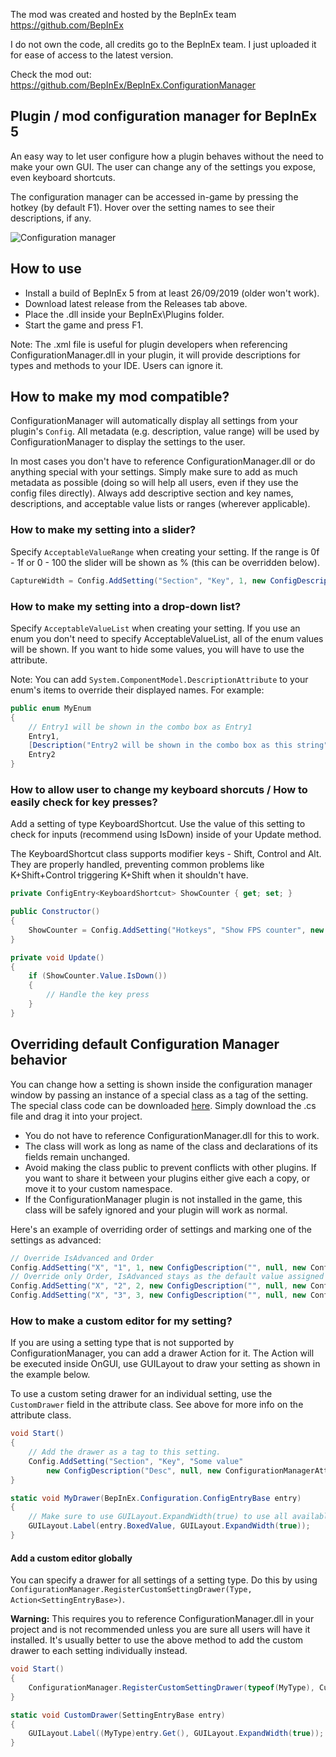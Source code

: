 The mod was created and hosted by the BepInEx team https://github.com/BepInEx

I do not own the code, all credits go to the BepInEx team. I just uploaded it for ease of access to the latest version.

Check the mod out:
https://github.com/BepInEx/BepInEx.ConfigurationManager

## Plugin / mod configuration manager for BepInEx 5
An easy way to let user configure how a plugin behaves without the need to make your own GUI. The user can change any of the settings you expose, even keyboard shortcuts.

The configuration manager can be accessed in-game by pressing the hotkey (by default F1). Hover over the setting names to see their descriptions, if any.

![Configuration manager](Screenshot.PNG)

## How to use
- Install a build of BepInEx 5 from at least 26/09/2019 (older won't work).
- Download latest release from the Releases tab above.
- Place the .dll inside your BepInEx\Plugins folder.
- Start the game and press F1.

Note: The .xml file is useful for plugin developers when referencing ConfigurationManager.dll in your plugin, it will provide descriptions for types and methods to your IDE. Users can ignore it.

## How to make my mod compatible?
ConfigurationManager will automatically display all settings from your plugin's `Config`. All metadata (e.g. description, value range) will be used by ConfigurationManager to display the settings to the user.

In most cases you don't have to reference ConfigurationManager.dll or do anything special with your settings. Simply make sure to add as much metadata as possible (doing so will help all users, even if they use the config files directly). Always add descriptive section and key names, descriptions, and acceptable value lists or ranges (wherever applicable).

### How to make my setting into a slider?
Specify `AcceptableValueRange` when creating your setting. If the range is 0f - 1f or 0 - 100 the slider will be shown as % (this can be overridden below).
```c#
CaptureWidth = Config.AddSetting("Section", "Key", 1, new ConfigDescription("Description", new AcceptableValueRange<int>(0, 100)));
```

### How to make my setting into a drop-down list?
Specify `AcceptableValueList` when creating your setting. If you use an enum you don't need to specify AcceptableValueList, all of the enum values will be shown. If you want to hide some values, you will have to use the attribute.

Note: You can add `System.ComponentModel.DescriptionAttribute` to your enum's items to override their displayed names. For example:
```c#
public enum MyEnum
{
    // Entry1 will be shown in the combo box as Entry1
    Entry1,
    [Description("Entry2 will be shown in the combo box as this string")]
    Entry2
}
```

### How to allow user to change my keyboard shorcuts / How to easily check for key presses?
Add a setting of type KeyboardShortcut. Use the value of this setting to check for inputs (recommend using IsDown) inside of your Update method.

The KeyboardShortcut class supports modifier keys - Shift, Control and Alt. They are properly handled, preventing common problems like K+Shift+Control triggering K+Shift when it shouldn't have.
```c#
private ConfigEntry<KeyboardShortcut> ShowCounter { get; set; }

public Constructor()
{
    ShowCounter = Config.AddSetting("Hotkeys", "Show FPS counter", new KeyboardShortcut(KeyCode.U, KeyCode.LeftShift));
}

private void Update()
{
    if (ShowCounter.Value.IsDown())
    {
        // Handle the key press
    }
}
```

## Overriding default Configuration Manager behavior
You can change how a setting is shown inside the configuration manager window by passing an instance of a special class as a tag of the setting. The special class code can be downloaded [here](ConfigurationManagerAttributes.cs). Simply download the .cs file and drag it into your project.
- You do not have to reference ConfigurationManager.dll for this to work.
- The class will work as long as name of the class and declarations of its fields remain unchanged. 
- Avoid making the class public to prevent conflicts with other plugins. If you want to share it between your plugins either give each a copy, or move it to your custom namespace.
- If the ConfigurationManager plugin is not installed in the game, this class will be safely ignored and your plugin will work as normal.

Here's an example of overriding order of settings and marking one of the settings as advanced:
```c#
// Override IsAdvanced and Order
Config.AddSetting("X", "1", 1, new ConfigDescription("", null, new ConfigurationManagerAttributes { IsAdvanced = true, Order = 3 }));
// Override only Order, IsAdvanced stays as the default value assigned by ConfigManager
Config.AddSetting("X", "2", 2, new ConfigDescription("", null, new ConfigurationManagerAttributes { Order = 1 }));
Config.AddSetting("X", "3", 3, new ConfigDescription("", null, new ConfigurationManagerAttributes { Order = 2 }));
```

### How to make a custom editor for my setting?
If you are using a setting type that is not supported by ConfigurationManager, you can add a drawer Action for it. The Action will be executed inside OnGUI, use GUILayout to draw your setting as shown in the example below.

To use a custom seting drawer for an individual setting, use the `CustomDrawer` field in the attribute class. See above for more info on the attribute class.
```c#
void Start()
{
    // Add the drawer as a tag to this setting.
    Config.AddSetting("Section", "Key", "Some value" 
        new ConfigDescription("Desc", null, new ConfigurationManagerAttributes{ CustomDrawer = MyDrawer });
}

static void MyDrawer(BepInEx.Configuration.ConfigEntryBase entry)
{
    // Make sure to use GUILayout.ExpandWidth(true) to use all available space
    GUILayout.Label(entry.BoxedValue, GUILayout.ExpandWidth(true));
}
```
#### Add a custom editor globally
You can specify a drawer for all settings of a setting type. Do this by using `ConfigurationManager.RegisterCustomSettingDrawer(Type, Action<SettingEntryBase>)`.

**Warning:** This requires you to reference ConfigurationManager.dll in your project and is not recommended unless you are sure all users will have it installed. It's usually better to use the above method to add the custom drawer to each setting individually instead.
```c#
void Start()
{
    ConfigurationManager.RegisterCustomSettingDrawer(typeof(MyType), CustomDrawer);
}

static void CustomDrawer(SettingEntryBase entry)
{
    GUILayout.Label((MyType)entry.Get(), GUILayout.ExpandWidth(true));
}
```